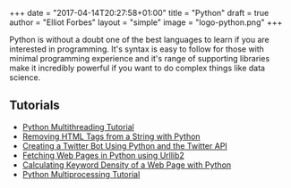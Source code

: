 +++
date = "2017-04-14T20:27:58+01:00"
title = "Python"
draft = true
author = "Elliot Forbes"
layout = "simple"
image = "logo-python.png"
+++

Python is without a doubt one of the best languages to learn if you are interested in programming. It's syntax is easy to follow for those with minimal programming experience and it's range of supporting libraries make it incredibly powerful if you want to do complex things like data science. 

## Tutorials

* [Python Multithreading Tutorial](/post/python/python-multithreading-tutorial/)
* [Removing HTML Tags from a String with Python](/post/python/removing-html-from-string/)
* [Creating a Twitter Bot Using Python and the Twitter API](/post/python/creating-twitter-bot-python/)
* [Fetching Web Pages in Python using Urllib2](/post/python/fetching-web-pages-python/)
* [Calculating Keyword Density of a Web Page with Python](/post/python/calculating-keyword-density-python/)
* [Python Multiprocessing Tutorial](/post/python/python-multiprocessing-tutorial/)